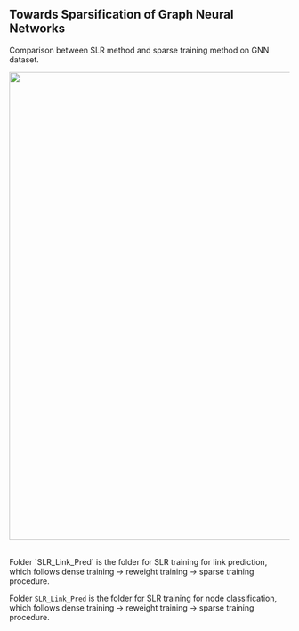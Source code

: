 ## Towards Sparsification of Graph Neural Networks
Comparison between SLR method and sparse training method on GNN dataset. 
<p align="center">
  <img src="imgs/resnet18_TC.png" width="840">
  <br />
  <br />
  </p>
Folder `SLR_Link_Pred` is the folder for SLR training for link prediction, which follows dense training -> reweight training -> sparse training procedure. 


Folder `SLR_Link_Pred` is the folder for SLR training for node classification, which follows dense training -> reweight training -> sparse training procedure. 
